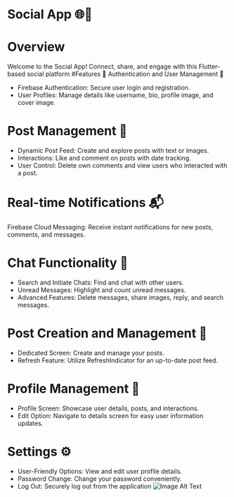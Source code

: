# Social App 🌐🚀

# Overview
Welcome to the Social App! Connect, share, and engage with this Flutter-based social platform
#Features 🚀
Authentication and User Management 🔐
* Firebase Authentication: Secure user login and registration.
* User Profiles: Manage details like username, bio, profile image, and cover image.
# Post Management 📝
* Dynamic Post Feed: Create and explore posts with text or images.
* Interactions: Like and comment on posts with date tracking.
* User Control: Delete own comments and view users who interacted with a post.
# Real-time Notifications 📬
Firebase Cloud Messaging: Receive instant notifications for new posts, comments, and messages.
# Chat Functionality 💬
* Search and Initiate Chats: Find and chat with other users.
* Unread Messages: Highlight and count unread messages.
* Advanced Features: Delete messages, share images, reply, and search messages.
# Post Creation and Management 🌟
* Dedicated Screen: Create and manage your posts.
* Refresh Feature: Utilize RefreshIndicator for an up-to-date post feed.
# Profile Management 👤
* Profile Screen: Showcase user details, posts, and interactions.
* Edit Option: Navigate to details screen for easy user information updates.
# Settings ⚙️
* User-Friendly Options: View and edit user profile details.
* Password Change: Change your password conveniently.
* Log Out: Securely log out from the application
![Image Alt Text](file:///C:/Users/ehabe/Desktop/Screenshot%202023-11-13%20202314.png)


